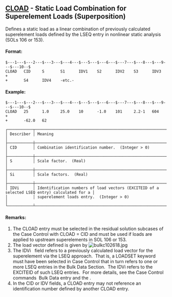 ## [CLOAD](https://help.hexagonmi.com/bundle/MSC_Nastran_2022.4/page/Nastran_Combined_Book/qrg/bulkc1/TOC.CLOAD.xhtml) - Static Load Combination for Superelement Loads (Superposition)

Defines a static load as a linear combination of previously calculated superelement loads defined by the LSEQ entry in nonlinear static analysis (SOLs 106 or 153).

#### Format:

```nastran
$---1---$---2---$---3---$---4---$---5---$---6---$---7---$---8---$---9---$---10--$
CLOAD   CID     S       S1      IDV1    S2      IDV2    S3      IDV3    +       
+       S4      IDV4    -etc.-                                                  
```

#### Example:

```nastran
$---1---$---2---$---3---$---4---$---5---$---6---$---7---$---8---$---9---$---10--$
CLOAD   25      1.0     25.0    10      -1.0    101     2.2-1   604     +       
+       -62.0   62                                                              
```

```text
┌───────────┬─────────────────────────────────────────────────────────────────────────────────────────────┐
│ Describer │ Meaning                                                                                     │
├───────────┼─────────────────────────────────────────────────────────────────────────────────────────────┤
│ CID       │ Combination identification number.  (Integer > 0)                                           │
├───────────┼─────────────────────────────────────────────────────────────────────────────────────────────┤
│ S         │ Scale factor.  (Real)                                                                       │
├───────────┼─────────────────────────────────────────────────────────────────────────────────────────────┤
│ Si        │ Scale factors.  (Real)                                                                      │
├───────────┼─────────────────────────────────────────────────────────────────────────────────────────────┤
│ IDVi      │ Identification numbers of load vectors (EXCITEID of a selected LSEQ entry) calculated for a │
│           │ superelement loads entry.  (Integer > 0)                                                    │
└───────────┴─────────────────────────────────────────────────────────────────────────────────────────────┘
```

#### Remarks:

1. The CLOAD entry must be selected in the residual solution subcases of the Case Control with CLOAD = CID and must be used if loads are applied to upstream superelements in SOL 106 or 153.
2. The load vector defined is given by  ![bulkc102618.jpg](https://help-be.hexagonmi.com/bundle/MSC_Nastran_2022.4/page/Nastran_Combined_Book/qrg/bulkc1/../../../assets/bulkc102618.jpg?_LANG=enus)
3. The IDVi   field refers to a previously calculated load vector for the superelement via the LSEQ approach.  That is, a LOADSET keyword must have been selected in Case Control that in turn refers to one or more LSEQ entries in the Bulk Data Section.  The IDVi refers to the EXCITEID of such LSEQ entries.  For more details, see the Case Control commands   Bulk Data entry and the  .
4. In the CID or IDV fields, a CLOAD entry may not reference an identification number defined by another CLOAD entry.
